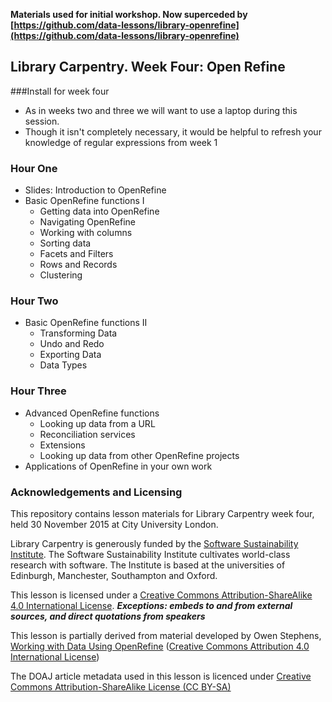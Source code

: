 **Materials used for initial workshop. Now superceded by [https://github.com/data-lessons/library-openrefine](https://github.com/data-lessons/library-openrefine)**

## Library Carpentry. Week Four: Open Refine

###Install for week four
* As in weeks two and three we will want to use a laptop during this session.
* Though it isn't completely necessary, it would be helpful to refresh your knowledge of regular expressions from week 1

### Hour One
* Slides: Introduction to OpenRefine
* Basic OpenRefine functions I
    * Getting data into OpenRefine
    * Navigating OpenRefine
    * Working with columns
    * Sorting data
    * Facets and Filters
    * Rows and Records
    * Clustering

### Hour Two
* Basic OpenRefine functions II
    * Transforming Data
    * Undo and Redo
    * Exporting Data
    * Data Types

### Hour Three
* Advanced OpenRefine functions
  * Looking up data from a URL
  * Reconciliation services
  * Extensions
  * Looking up data from other OpenRefine projects
* Applications of OpenRefine in your own work

### Acknowledgements and Licensing
This repository contains lesson materials for Library Carpentry week four, held 30 November 2015 at City University London.

Library Carpentry is generously funded by the [Software Sustainability Institute](http://software.ac.uk/). The Software Sustainability Institute cultivates world-class research with software. The Institute is based at the universities of Edinburgh, Manchester, Southampton and Oxford.

This lesson is licensed under a [Creative Commons Attribution-ShareAlike 4.0 International License](http://creativecommons.org/licenses/by-sa/4.0/). ***Exceptions: embeds to and from external sources, and direct quotations from speakers***

This lesson is partially derived from material developed by Owen Stephens, [Working with Data Using OpenRefine](http://www.meanboyfriend.com/overdue_ideas/2014/11/working-with-data-using-openrefine/) ([Creative Commons Attribution 4.0 International License](http://creativecommons.org/licenses/by/4.0/))

The DOAJ article metadata used in this lesson is licenced under [Creative Commons Attribution-ShareAlike License (CC BY-SA)](http://creativecommons.org/licenses/by-sa/4.0/)
